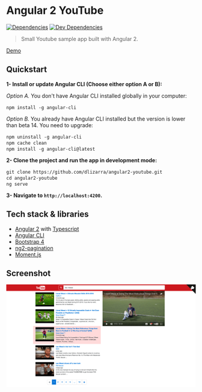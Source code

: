 # Angular 2 YouTube
[![Dependencies][dependencies]][dependencies-url]
[![Dev Dependencies][dev-dependencies]][dev-dependencies-url]

> Small Youtube sample app built with Angular 2.

[Demo](http://dlizarra.github.io/angular2-youtube)

## Quickstart
**1- Install or update Angular CLI (Choose either option A or B):**

*Option A.* You don't have Angular CLI installed globally in your computer:

	npm install -g angular-cli

*Option B.* You already have Angular CLI installed but the version is lower than beta 14. You need to upgrade:

    npm uninstall -g angular-cli
    npm cache clean
    npm install -g angular-cli@latest

**2- Clone the project and run the app in development mode:**

	git clone https://github.com/dlizarra/angular2-youtube.git
	cd angular2-youtube
	ng serve
	
**3- Navigate to `http://localhost:4200`.**

## Tech stack & libraries
- [Angular 2](https://angular.io/) with [Typescript](https://www.typescriptlang.org/)
- [Angular CLI](https://cli.angular.io/)
- [Bootstrap 4](http://v4-alpha.getbootstrap.com/)
- [ng2-pagination](http://michaelbromley.github.io/ng2-pagination/)
- [Moment.js](http://momentjs.com/)

## Screenshot

<img src=src/assets/screenshot.png width=800>

[dependencies]: https://david-dm.org/dlizarra/angular2-youtube.svg
[dependencies-url]: https://david-dm.org/dlizarra/angular2-youtube
[dev-dependencies]: https://david-dm.org/dlizarra/angular2-youtube/dev-status.svg
[dev-dependencies-url]: https://david-dm.org/dlizarra/angular2-youtube?type=dev